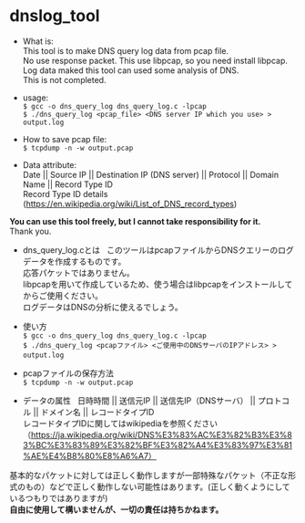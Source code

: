 # dnslog_tool
* What is:  
This tool is to make DNS query log data from pcap file.  
No use response packet.
This use libpcap, so you need install libpcap.
Log data maked this tool can used some analysis of DNS.  
This is not completed.  

* usage:  
`$ gcc -o dns_query_log dns_query_log.c -lpcap`  
`$ ./dns_query_log <pcap_file> <DNS server IP which you use> > output.log`  
  
* How to save pcap file:  
`$ tcpdump -n -w output.pcap`  
 
* Data attribute:  
Date || Source IP || Destination IP (DNS server) || Protocol || Domain Name || Record Type ID  
Record Type ID details (https://en.wikipedia.org/wiki/List_of_DNS_record_types)  

__You can use this tool freely, but I cannot take responsibility for it.__  
Thank you.  

* dns_query_log.cとは  
このツールはpcapファイルからDNSクエリーのログデータを作成するものです。  
応答パケットではありません。  
libpcapを用いて作成しているため、使う場合はlibpcapをインストールしてからご使用ください。  
ログデータはDNSの分析に使えるでしょう。  

* 使い方  
`$ gcc -o dns_query_log dns_query_log.c -lpcap`  
`$ ./dns_query_log <pcapファイル> <ご使用中のDNSサーバのIPアドレス> > output.log`  

* pcapファイルの保存方法  
`$ tcpdump -n -w output.pcap`  

* データの属性  
日時時間 || 送信元IP || 送信先IP（DNSサーバ） || プロトコル || ドメイン名 || レコードタイプID  
レコードタイプIDに関してはwikipediaを参照ください（https://ja.wikipedia.org/wiki/DNS%E3%83%AC%E3%82%B3%E3%83%BC%E3%83%89%E3%82%BF%E3%82%A4%E3%83%97%E3%81%AE%E4%B8%80%E8%A6%A7）  

基本的なパケットに対しては正しく動作しますが一部特殊なパケット（不正な形式のもの）などで正しく動作しない可能性はあります。(正しく動くようにしているつもりではありますが)  
__自由に使用して構いませんが、一切の責任は持ちかねます。__  
